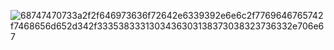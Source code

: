 ![68747470733a2f2f646973636f72642e6339392e6e6c2f7769646765742f7468656d652d342f3335383331303436303138373038323736332e706e67](https://user-images.githubusercontent.com/115524315/195709630-5538b14e-df61-446a-aaa7-7807cc90b97c.png)
